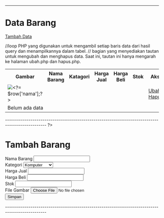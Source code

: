 <?php
$host = "localhost";// Variabel ini menyimpan nama host database.
$user = "root";// Variabel ini menyimpan nama pengguna untuk mengakses database.
$pass = "";// Variabel ini menyimpan kata sandi untuk pengguna database.
$db = "latihan1";// Variabel ini menyimpan nama database yang akan digunakan.
$conn = mysqli_connect($host, $user, $pass, $db);//untuk membuat koneksi ke database MySQL. Ini menerima empat parameter: nama host, nama pengguna, kata sandi, dan nama database. Hasil koneksi akan disimpan dalam variabel $conn.
if ($conn == false)memeriksa apakah koneksi berhasil atau gagal. Jika koneksi gagal, maka akan ditampilkan pesan "Koneksi ke server gagal."
{
echo "Koneksi ke server gagal.";
die();
} # else echo "Koneksi berhasil";
?>
----------------------------------------------------------------------------------------------------------------
<?php
include("koneksi.php");//mengimpor file koneksi.php, yang berisi skrip untuk membuat koneksi ke database.
// query untuk menampilkan data
$sql = 'SELECT * FROM data_barang';//menyiapkan pernyataan SQL untuk memilih semua data dari tabel data_barang.
$result = mysqli_query($conn, $sql);//menjalankan pernyataan SQL menggunakan fungsi mysqli_query() dan menyimpan hasilnya dalam variabel $result.
?>
<!DOCTYPE html>
<html lang="en">
<head>
<meta charset="UTF-8">
<link href="style.css" rel="stylesheet" type="text/css" />
<title>Data Barang</title>
</head>
<body>
<div class="container">
<h1>Data Barang</h1>
<p><a href="tambah.php">Tambah Data</a></p>
<div class="main">
<table>
<tr>
<th>Gambar</th>
<th>Nama Barang</th>
<th>Katagori</th>
<th>Harga Jual</th>
<th>Harga Beli</th>
<th>Stok</th>
<th>Aksi</th>
</tr>
<?php if($result): ?>
<?php while($row = mysqli_fetch_array($result)): ?>//loop PHP yang digunakan untuk mengambil setiap baris data dari hasil query dan menampilkannya dalam tabel.
<tr>
<td><img src="gambar/<?= $row['gambar'];?>" alt="<?=
$row['nama'];?>"></td>
<td><?= $row['nama'];?></td>
<td><?= $row['kategori'];?></td>
<td><?= $row['harga_beli'];?></td>
<td><?= $row['harga_jual'];?></td>
<td><?= $row['stok'];?></td>
<td><a href="ubah.php">Ubah</a> <a href="hapus.php">Hapus</a></td>// bagian yang menyediakan tautan untuk mengubah dan menghapus data. Saat ini, tautan ini hanya mengarah ke halaman ubah.php dan hapus.php. 
</tr>
<?php endwhile; else: ?>
<tr>
<td colspan="7">Belum ada data</td>
</tr>
<?php endif; ?>
</table>
</div>
</div>
</body>
</html>
---------------------------------------------------------------------------------------------------
?>
<!DOCTYPE html>
<html lang="en">
<head>
<meta charset="UTF-8">
<link href="style.css" rel="stylesheet" type="text/css" />
<title>Tambah Barang</title>
</head>
<body>
<div class="container">
<h1>Tambah Barang</h1>
<div class="main">

<form method="post" action="tambah.php" enctype="multipart/form-
data">

<div class="input">
<label>Nama Barang</label>
<input type="text" name="nama" />
</div>
<div class="input">
<label>Kategori</label>
<select name="kategori">
<option value="Komputer">Komputer</option>
<option value="Elektronik">Elektronik</option>
<option value="Hand Phone">Hand Phone</option>
</select>
</div>
<div class="input">
<label>Harga Jual</label>
<input type="text" name="harga_jual" />
</div>
<div class="input">
<label>Harga Beli</label>
<input type="text" name="harga_beli" />
</div>
<div class="input">
<label>Stok</label>
<input type="text" name="stok" />
</div>
<div class="input">
<label>File Gambar</label>
<input type="file" name="file_gambar" />
</div>
<div class="submit">
<input type="submit" name="submit" value="Simpan" />
</div>
</form>
</div>
</div>
</body>
</html>
---------------------------------------------------------------------------------------------------